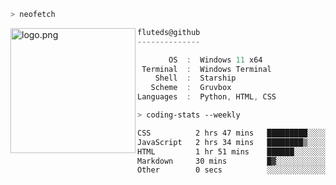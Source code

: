 ```zsh
> neofetch
```

<!--img align="left" src="https://github.com/fluteds.png" alt="logo.png" width="200"/>-->
<img align="left" src="https://external-content.duckduckgo.com/iu/?u=https%3A%2F%2F78.media.tumblr.com%2F975fca5f82161b190efdcaa05ffbd4ec%2Ftumblr_p6q6m9TJF01x3p3jmo1_500.png&f=1&nofb=1" alt="logo.png" width="200"/>

```csharp
fluteds@github
--------------

       OS  :  Windows 11 x64
 Terminal  :  Windows Terminal
    Shell  :  Starship
   Scheme  :  Gruvbox
Languages  :  Python, HTML, CSS
```

```zsh
> coding-stats --weekly
```

<!--START_SECTION:waka-->

```txt
CSS          2 hrs 47 mins   █████████░░░░░░░░░░░░░░░░   36.09 %
JavaScript   2 hrs 34 mins   ████████▒░░░░░░░░░░░░░░░░   33.19 %
HTML         1 hr 51 mins    ██████░░░░░░░░░░░░░░░░░░░   23.96 %
Markdown     30 mins         █▓░░░░░░░░░░░░░░░░░░░░░░░   06.66 %
Other        0 secs          ░░░░░░░░░░░░░░░░░░░░░░░░░   00.10 %
```

<!--END_SECTION:waka-->
